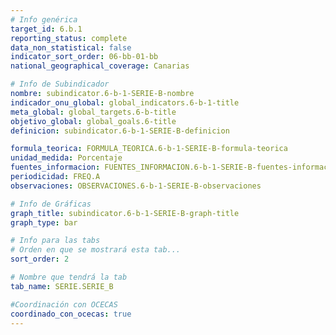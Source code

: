 ```yaml
---
# Info genérica
target_id: 6.b.1
reporting_status: complete
data_non_statistical: false
indicator_sort_order: 06-bb-01-bb
national_geographical_coverage: Canarias

# Info de Subindicador
nombre: subindicator.6-b-1-SERIE-B-nombre
indicador_onu_global: global_indicators.6-b-1-title
meta_global: global_targets.6-b-title
objetivo_global: global_goals.6-title
definicion: subindicator.6-b-1-SERIE-B-definicion

formula_teorica: FORMULA_TEORICA.6-b-1-SERIE-B-formula-teorica
unidad_medida: Porcentaje
fuentes_informacion: FUENTES_INFORMACION.6-b-1-SERIE-B-fuentes-informacion
periodicidad: FREQ.A
observaciones: OBSERVACIONES.6-b-1-SERIE-B-observaciones

# Info de Gráficas
graph_title: subindicator.6-b-1-SERIE-B-graph-title
graph_type: bar

# Info para las tabs
# Orden en que se mostrará esta tab...
sort_order: 2

# Nombre que tendrá la tab
tab_name: SERIE.SERIE_B

#Coordinación con OCECAS
coordinado_con_ocecas: true
---
```


